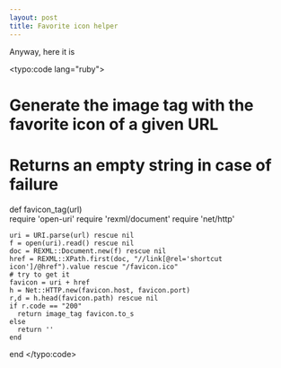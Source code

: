 ```yaml
---
layout: post
title: Favorite icon helper
---
```


Anyway, here it is

<typo:code lang="ruby">
  # Generate the image tag with the favorite icon of a given URL
  # Returns an empty string in case of failure
  def favicon_tag(url)    
    require 'open-uri'
    require 'rexml/document'
    require 'net/http'
    
    uri = URI.parse(url) rescue nil
    f = open(uri).read() rescue nil
    doc = REXML::Document.new(f) rescue nil
    href = REXML::XPath.first(doc, "//link[@rel='shortcut icon']/@href").value rescue "/favicon.ico"
    # try to get it
    favicon = uri + href
    h = Net::HTTP.new(favicon.host, favicon.port)
    r,d = h.head(favicon.path) rescue nil
    if r.code == "200"
      return image_tag favicon.to_s
    else
      return ''
    end
  end
</typo:code>
